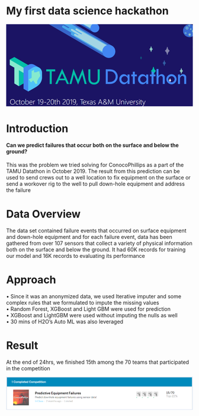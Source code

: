 # My first data science hackathon
![Alt Text](Datathon.png)

# Introduction
#### Can we predict failures that occur both on the surface and below the ground?<br />
This was the problem we tried solving for ConocoPhillips as a part of the TAMU Datathon in October 2019. The result from this prediction can be used to send crews out to a well location to fix equipment on the surface or send a workover rig to the well to pull down-hole equipment and address the failure

# Data Overview
The data set contained failure events that occurred on surface equipment and down-hole equipment and for each failure event, data has been gathered from over 107 sensors that collect a variety of physical information both on the surface and below the ground. It had 60K records for training our model and 16K records to evaluating its performance

# Approach
•	Since it was an anonymized data, we used Iterative imputer and some complex rules that we formulated to impute the missing values<br />
•	Random Forest, XGBoost and Light GBM were used for prediction<br />
•	XGBoost and LightGBM were used without imputing the nulls as well<br />
•	30 mins of H2O’s Auto ML was also leveraged

# Result
At the end of 24hrs, we finished 15th among the 70 teams that participated in the competition

![Alt Text](Kaggle_Rank.png)
